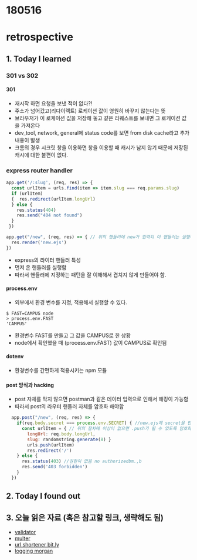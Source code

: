 # 180516
# retrospective

## 1. Today I learned


### 301 vs 302

#### 301
- 재시작 하면 요청을 보낸 적이 없다?!
- 주소가 넘어갔고(리다이렉트) 로케이션 값이 영원히 바꾸지 않는다는 뜻
- 브라우저가 이 로케이션 값을 저장해 놓고 같은 리퀘스트를 보내면 그 로케이션 값을 가져온다 
- dev_tool, network, general에 status code를 보면 from disk cache라고 추가 내용이 발생
- 크롬의 경우 시크릿 창을 이용하면 창을 이용할 때 캐시가 남지 않기 때문에 저장된 캐시에 대한 불편이 없다.


### express router handler

```js
app.get('/:slug', (req, res) => {
  const urlItem = urls.find(item => item.slug === req.params.slug)
  if (urlItem) 
  {  res.redirect(urlItem.longUrl)
  } else {
    res.status(404)
    res.send("404 not found")
  }
 })

app.get("/new", (req, res) => { // 위의 핸들러에 new가 입력되 이 핸들러는 실행이 안됨
  res.render('new.ejs')
})
```
- express의 라이터 핸들러 특성
- 먼저 온 핸들러를 실행함
-  따라서 핸들러에 지정하는 패턴을 잘 이해해서 겹치지 않게 만들어야 함.

#### process.env

- 외부에서 환경 변수를 지정, 적용해서 실행할 수 있다.
```
$ FAST=CAMPUS node
> process.env.FAST
'CAMPUS'
``` 
- 환경변수 FAST를 만들고  그 값을 CAMPUS로 한 상황
- node에서 확인했을 때 (process.env.FAST) 값이 CAMPUS로 확인됨

#### dotenv

- 환경변수를 간편하게 적용시키는 npm 모듈

#### post 방식과 hacking

- post 자체를 막지 않으면 postman과 같은 데이터 입력으로 인해서 해킹이 가능함
- 따라서 post의 라우터 핸들러 자체를 암호화 해야함
```js
  app.post("/new", (req, res) => {
    if(req.body.secret === process.env.SECRET) { //new.ejs에 secret을 만들고 이것을 환경변수와 맞는지 확인하는 절차     
      const urlItem = { // 위의 절차에 이상이 없으면 .push가 될 수 있도록 암호화를 한다.
        longUrl: req.body.longUrl,
        slug: randomstring.generate(8) }
        urls.push(urlItem)
        res.redirect('/')
    } else {
      res.status(403) //권한이 없음 no authorizedbm.,b
      res.send('403 forbidden')
    }
  })
```



## 2. Today I found out




## 3. 오늘 읽은 자료 (혹은 참고할 링크, 생략해도 됨)
- [validator](https://www.npmjs.com/package/validator)
- [multer](https://www.npmjs.com/package/multer)
- [url shortener bit.ly](https://bitly.com/)
- [logging morgan](https://www.npmjs.com/package/morgan)
